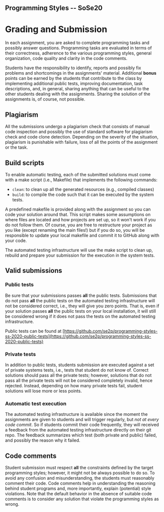 Programming Styles -- SoSe20
---

# Grading and Submission

In each assignment, you are asked to complete programming tasks and possibly answer questions. Programming tasks are evaluated in terms of their correctness, adherence to the various programming styles, general organization, code quality and clarity in the code comments.

Students have the responsibility to identify, reports and possibly fix problems and shortcomings in the assignments' material. Additional **bonus** points can be earned by the students that contribute to the class by implementing additional public tests, improving documentation, task descriptions, and, in general, sharing anything that can be useful to the other students dealing with the assignments. Sharing the solution of the assignments is, of course, not possible.

## Plagiarism
All the submissions undergo a plagiarism check that consists of manual code inspection and possibly the use of standard software for plagiarism check and code clone detection. Depending on the severity of the situation, plagiarism is punishable with failure, loss of all the points of the assignment or the task.

## Build scripts
To enable automatic testing, each of the submitted solutions must come with a make script (i.e., Makefile) that implements the following commands:

- `clean`: to clean up all the generated resources (e.g., compiled classes)
- `build`: to compile the code such that it can be executed by the system tests.

A predefined makefile is provided along with the assignment so you can code your solution around that. This script makes some assumptions on where files are located and how projects are set up, so it won't work if you do not follow them. Of course, you are free to restructure your project as you like (except renaming the main files!) but if you do so, you will be responsible to update your local makefile and commit it to GitHub along with your code.

The automated testing infrastructure will use the make script to clean up, rebuild and prepare your submission for the execution in the system tests.

## Valid submissions
### Public tests
Be sure that your submissions passes **all** the public tests. Submissions that do not pass **all** the public tests on the automated testing infrastructure will not be considered correct, i.e., they will give you zero points. That is, even if your solution passes **all** the public tests on your local installation, it will still be considered wrong if it does not pass the tests on the automated testing infrastructure.

Public tests can be found at [https://github.com/se2p/programming-styles-ss-2020-public-tests](https://github.com/se2p/programming-styles-ss-2020-public-tests)

### Private tests
In addition to public tests, students submission are executed against a set of private systems tests, i.e., tests that student do not know of. Correct solutions should pass all the private tests; however, solutions that do not pass all the private tests will not be considered completely invalid, hence rejected. Instead, depending on how many private tests fail, student solutions will lose more or less points. 


### Automatic test execution
The automated testing infrastructure is available since the moment the assignments are given to students and will trigger regularly, but *not at every code commit*. So if students commit their code frequently, they will received a feedback from the automated testing infrastructure directly on their git repo. The feedback summarizes which test (both private and public) failed, and possibly the reason why it failed.

## Code comments
Student submission must respect **all** the constraints defined by the target programming styles; however, it might not be always possible to do so. To avoid any confusion and misunderstanding, the students must reasonably comment their code.
Code comments help in understanding the reasoning behind student programs and, more importantly, explain (potential) style violations. Note that the default behavior in the absence of suitable code comments is to consider any solution that violate the programming styles as wrong.